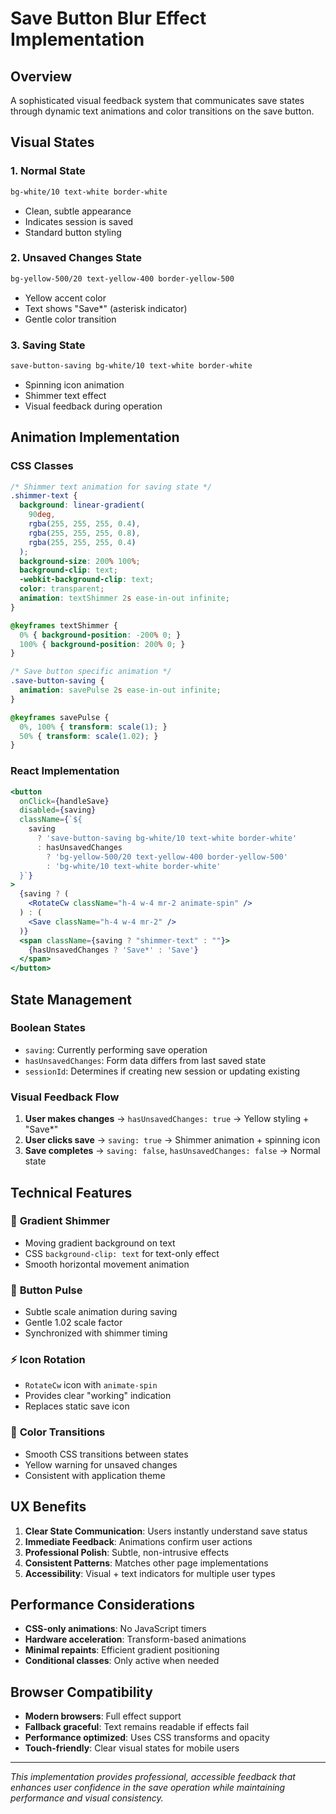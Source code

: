 # Save Button Blur Effect Implementation

## Overview
A sophisticated visual feedback system that communicates save states through dynamic text animations and color transitions on the save button.

## Visual States

### 1. **Normal State**
```css
bg-white/10 text-white border-white
```
- Clean, subtle appearance
- Indicates session is saved
- Standard button styling

### 2. **Unsaved Changes State**
```css
bg-yellow-500/20 text-yellow-400 border-yellow-500
```
- Yellow accent color
- Text shows "Save*" (asterisk indicator)
- Gentle color transition

### 3. **Saving State**
```css
save-button-saving bg-white/10 text-white border-white
```
- Spinning icon animation
- Shimmer text effect
- Visual feedback during operation

## Animation Implementation

### CSS Classes
```css
/* Shimmer text animation for saving state */
.shimmer-text {
  background: linear-gradient(
    90deg,
    rgba(255, 255, 255, 0.4),
    rgba(255, 255, 255, 0.8),
    rgba(255, 255, 255, 0.4)
  );
  background-size: 200% 100%;
  background-clip: text;
  -webkit-background-clip: text;
  color: transparent;
  animation: textShimmer 2s ease-in-out infinite;
}

@keyframes textShimmer {
  0% { background-position: -200% 0; }
  100% { background-position: 200% 0; }
}

/* Save button specific animation */
.save-button-saving {
  animation: savePulse 2s ease-in-out infinite;
}

@keyframes savePulse {
  0%, 100% { transform: scale(1); }
  50% { transform: scale(1.02); }
}
```

### React Implementation
```jsx
<button
  onClick={handleSave}
  disabled={saving}
  className={`${
    saving
      ? 'save-button-saving bg-white/10 text-white border-white'
      : hasUnsavedChanges 
        ? 'bg-yellow-500/20 text-yellow-400 border-yellow-500'
        : 'bg-white/10 text-white border-white'
  }`}
>
  {saving ? (
    <RotateCw className="h-4 w-4 mr-2 animate-spin" />
  ) : (
    <Save className="h-4 w-4 mr-2" />
  )}
  <span className={saving ? "shimmer-text" : ""}>
    {hasUnsavedChanges ? 'Save*' : 'Save'}
  </span>
</button>
```

## State Management

### Boolean States
- `saving`: Currently performing save operation
- `hasUnsavedChanges`: Form data differs from last saved state
- `sessionId`: Determines if creating new session or updating existing

### Visual Feedback Flow
1. **User makes changes** → `hasUnsavedChanges: true` → Yellow styling + "Save*"
2. **User clicks save** → `saving: true` → Shimmer animation + spinning icon
3. **Save completes** → `saving: false`, `hasUnsavedChanges: false` → Normal state

## Technical Features

### 🎨 **Gradient Shimmer**
- Moving gradient background on text
- CSS `background-clip: text` for text-only effect
- Smooth horizontal movement animation

### 🔄 **Button Pulse**
- Subtle scale animation during saving
- Gentle 1.02 scale factor
- Synchronized with shimmer timing

### ⚡ **Icon Rotation**
- `RotateCw` icon with `animate-spin`
- Provides clear "working" indication
- Replaces static save icon

### 🎯 **Color Transitions**
- Smooth CSS transitions between states
- Yellow warning for unsaved changes
- Consistent with application theme

## UX Benefits

1. **Clear State Communication**: Users instantly understand save status
2. **Immediate Feedback**: Animations confirm user actions
3. **Professional Polish**: Subtle, non-intrusive effects
4. **Consistent Patterns**: Matches other page implementations
5. **Accessibility**: Visual + text indicators for multiple user types

## Performance Considerations

- **CSS-only animations**: No JavaScript timers
- **Hardware acceleration**: Transform-based animations
- **Minimal repaints**: Efficient gradient positioning
- **Conditional classes**: Only active when needed

## Browser Compatibility

- **Modern browsers**: Full effect support
- **Fallback graceful**: Text remains readable if effects fail
- **Performance optimized**: Uses CSS transforms and opacity
- **Touch-friendly**: Clear visual states for mobile users

---

*This implementation provides professional, accessible feedback that enhances user confidence in the save operation while maintaining performance and visual consistency.*


